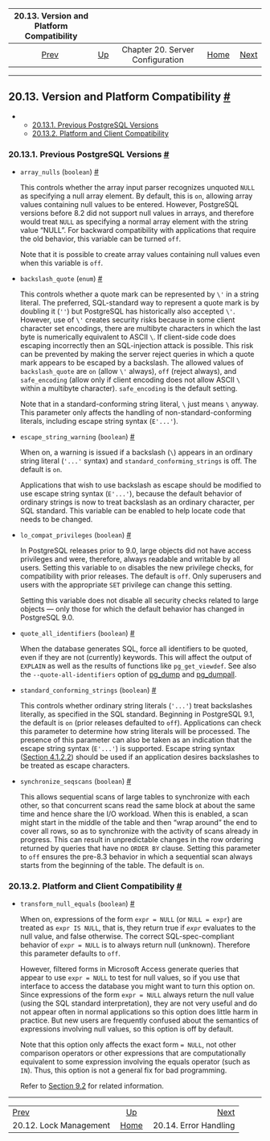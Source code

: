 <!--?xml version="1.0" encoding="UTF-8" standalone="no"?-->

|          20.13. Version and Platform Compatibility          |                                                              |                                  |                                                       |                                                                     |
| :---------------------------------------------------------: | :----------------------------------------------------------- | :------------------------------: | ----------------------------------------------------: | ------------------------------------------------------------------: |
| [Prev](runtime-config-locks.html "20.12. Lock Management")  | [Up](runtime-config.html "Chapter 20. Server Configuration") | Chapter 20. Server Configuration | [Home](index.html "PostgreSQL 17devel Documentation") |  [Next](runtime-config-error-handling.html "20.14. Error Handling") |

***

## 20.13. Version and Platform Compatibility [#](#RUNTIME-CONFIG-COMPATIBLE)

*   *   [20.13.1. Previous PostgreSQL Versions](runtime-config-compatible.html#RUNTIME-CONFIG-COMPATIBLE-VERSION)
    *   [20.13.2. Platform and Client Compatibility](runtime-config-compatible.html#RUNTIME-CONFIG-COMPATIBLE-CLIENTS)

### 20.13.1. Previous PostgreSQL Versions [#](#RUNTIME-CONFIG-COMPATIBLE-VERSION)

*   `array_nulls` (`boolean`) []()[#](#GUC-ARRAY-NULLS)

    This controls whether the array input parser recognizes unquoted `NULL` as specifying a null array element. By default, this is `on`, allowing array values containing null values to be entered. However, PostgreSQL versions before 8.2 did not support null values in arrays, and therefore would treat `NULL` as specifying a normal array element with the string value “NULL”. For backward compatibility with applications that require the old behavior, this variable can be turned `off`.

    Note that it is possible to create array values containing null values even when this variable is `off`.

*   `backslash_quote` (`enum`) []()[]()[#](#GUC-BACKSLASH-QUOTE)

    This controls whether a quote mark can be represented by `\'` in a string literal. The preferred, SQL-standard way to represent a quote mark is by doubling it (`''`) but PostgreSQL has historically also accepted `\'`. However, use of `\'` creates security risks because in some client character set encodings, there are multibyte characters in which the last byte is numerically equivalent to ASCII `\`. If client-side code does escaping incorrectly then an SQL-injection attack is possible. This risk can be prevented by making the server reject queries in which a quote mark appears to be escaped by a backslash. The allowed values of `backslash_quote` are `on` (allow `\'` always), `off` (reject always), and `safe_encoding` (allow only if client encoding does not allow ASCII `\` within a multibyte character). `safe_encoding` is the default setting.

    Note that in a standard-conforming string literal, `\` just means `\` anyway. This parameter only affects the handling of non-standard-conforming literals, including escape string syntax (`E'...'`).

*   `escape_string_warning` (`boolean`) []()[]()[#](#GUC-ESCAPE-STRING-WARNING)

    When on, a warning is issued if a backslash (`\`) appears in an ordinary string literal (`'...'` syntax) and `standard_conforming_strings` is off. The default is `on`.

    Applications that wish to use backslash as escape should be modified to use escape string syntax (`E'...'`), because the default behavior of ordinary strings is now to treat backslash as an ordinary character, per SQL standard. This variable can be enabled to help locate code that needs to be changed.

*   `lo_compat_privileges` (`boolean`) []()[#](#GUC-LO-COMPAT-PRIVILEGES)

    In PostgreSQL releases prior to 9.0, large objects did not have access privileges and were, therefore, always readable and writable by all users. Setting this variable to `on` disables the new privilege checks, for compatibility with prior releases. The default is `off`. Only superusers and users with the appropriate `SET` privilege can change this setting.

    Setting this variable does not disable all security checks related to large objects — only those for which the default behavior has changed in PostgreSQL 9.0.

*   `quote_all_identifiers` (`boolean`) []()[#](#GUC-QUOTE-ALL-IDENTIFIERS)

    When the database generates SQL, force all identifiers to be quoted, even if they are not (currently) keywords. This will affect the output of `EXPLAIN` as well as the results of functions like `pg_get_viewdef`. See also the `--quote-all-identifiers` option of [pg\_dump](app-pgdump.html "pg_dump") and [pg\_dumpall](app-pg-dumpall.html "pg_dumpall").

*   `standard_conforming_strings` (`boolean`) []()[]()[#](#GUC-STANDARD-CONFORMING-STRINGS)

    This controls whether ordinary string literals (`'...'`) treat backslashes literally, as specified in the SQL standard. Beginning in PostgreSQL 9.1, the default is `on` (prior releases defaulted to `off`). Applications can check this parameter to determine how string literals will be processed. The presence of this parameter can also be taken as an indication that the escape string syntax (`E'...'`) is supported. Escape string syntax ([Section 4.1.2.2](sql-syntax-lexical.html#SQL-SYNTAX-STRINGS-ESCAPE "4.1.2.2. String Constants with C-Style Escapes")) should be used if an application desires backslashes to be treated as escape characters.

*   `synchronize_seqscans` (`boolean`) []()[#](#GUC-SYNCHRONIZE-SEQSCANS)

    This allows sequential scans of large tables to synchronize with each other, so that concurrent scans read the same block at about the same time and hence share the I/O workload. When this is enabled, a scan might start in the middle of the table and then “wrap around” the end to cover all rows, so as to synchronize with the activity of scans already in progress. This can result in unpredictable changes in the row ordering returned by queries that have no `ORDER BY` clause. Setting this parameter to `off` ensures the pre-8.3 behavior in which a sequential scan always starts from the beginning of the table. The default is `on`.

### 20.13.2. Platform and Client Compatibility [#](#RUNTIME-CONFIG-COMPATIBLE-CLIENTS)

*   `transform_null_equals` (`boolean`) []()[]()[#](#GUC-TRANSFORM-NULL-EQUALS)

    When on, expressions of the form `expr = NULL` (or `NULL = expr`) are treated as `expr IS NULL`, that is, they return true if *`expr`* evaluates to the null value, and false otherwise. The correct SQL-spec-compliant behavior of `expr = NULL` is to always return null (unknown). Therefore this parameter defaults to `off`.

    However, filtered forms in Microsoft Access generate queries that appear to use `expr = NULL` to test for null values, so if you use that interface to access the database you might want to turn this option on. Since expressions of the form `expr = NULL` always return the null value (using the SQL standard interpretation), they are not very useful and do not appear often in normal applications so this option does little harm in practice. But new users are frequently confused about the semantics of expressions involving null values, so this option is off by default.

    Note that this option only affects the exact form `= NULL`, not other comparison operators or other expressions that are computationally equivalent to some expression involving the equals operator (such as `IN`). Thus, this option is not a general fix for bad programming.

    Refer to [Section 9.2](functions-comparison.html "9.2. Comparison Functions and Operators") for related information.

***

|                                                             |                                                              |                                                                     |
| :---------------------------------------------------------- | :----------------------------------------------------------: | ------------------------------------------------------------------: |
| [Prev](runtime-config-locks.html "20.12. Lock Management")  | [Up](runtime-config.html "Chapter 20. Server Configuration") |  [Next](runtime-config-error-handling.html "20.14. Error Handling") |
| 20.12. Lock Management                                      |     [Home](index.html "PostgreSQL 17devel Documentation")    |                                               20.14. Error Handling |
